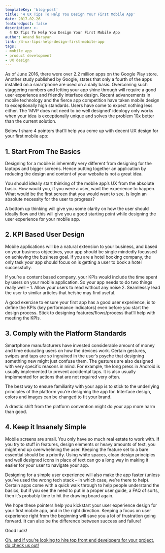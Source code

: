 ```yaml
---
templateKey: 'blog-post'
title: '4 UX Tips To Help You Design Your First Mobile App'
date: 2017-02-26
featuredpost: false
description: >-
  4 UX Tips To Help You Design Your First Mobile App
author: Anand Narayan
link: /4-ux-tips-help-design-first-mobile-app
tags:
- mobile app
- product development
- UX design
---
```

As of June 2016, there were over 2.2 million apps on the Google Play store. Another study published by Google, states that only a fourth of the apps installed on a smartphone are used on a daily basis. Overcoming such staggering numbers and letting your app shine through will require a good user experience and friendly interface design. Recent advancements in mobile technology and the fierce app competition have taken mobile design to exceptionally high standards. Users have come to expect nothing less either. The ‘MVP does not need to be well designed’ ideology only works when your idea is exceptionally unique and solves the problem 10x better than the current solution.

Below I share 4 pointers that’ll help you come up with decent UX design for your first mobile app:

## 1. Start From The Basics
Designing for a mobile is inherently very different from designing for the laptops and bigger screens. Hence putting together an application by reducing the design and content of your website is not a great idea.

You should ideally start thinking of the mobile app’s UX from the absolute basic. How would you, if you were a user, want the experience to happen. What would be the first screen that you would want to see. Is login an absolute necessity for the user to progress?

A bottom up thinking will give you some clarity on how the user should ideally flow and this will give you a good starting point while designing the user experience for your mobile app.

## 2. KPI Based User Design
Mobile applications will be a natural extension to your business, and based on your business objectives, your app should be single mindedly focussed on achieving the business goal. If you are a hotel booking company, the only task your app should focus on is getting a user to book a hotel successfully.

If you’re a content based company, your KPIs would include the time spent by users on your mobile application. So your app needs to do two things really well – 1. Allow your users to read without any noise 2. Seamlessly lead the user to similar articles that he/she may find useful.

A good exercise to ensure your first app has a good user experience, is to define the KPIs (key performance indicators) even before you start the design process. Stick to designing features/flows/process that’ll help with meeting the KPIs.

## 3. Comply with the Platform Standards
Smartphone manufacturers have invested considerable amount of money and time educating users on how the devices work. Certain gestures, swipes and taps are so ingrained in the user’s psyche that designing something new might just confuse them. The gestures are also designed with very specific reasons in mind. For example, the long press in Android is usually implemented to prevent accidental taps. It is also usually implemented for actions that are not required very often.

The best way to ensure familiarity with your app is to stick to the underlying principles of the platform you’re designing the app for. Interface design, colors and images can be changed to fit your brand.

A drastic shift from the platform convention might do your app more harm than good.

## 4. Keep it Insanely Simple
Mobile screens are small. You only have so much real estate to work with. If you try to stuff in features, design elements or heavy amounts of text, you might end up overwhelming the user. Keeping the feature set to a bare essential should be a priority. Using white spaces, clean design principles and well designed icons in place of text can go a long way in making it easier for your user to navigate your app.

Designing for a simple user experience will also make the app faster (unless you’ve used the wrong tech stack – in which case, we’re there to help). Certain apps come with a quick walk through to help people understand the basics, but if you see the need to put in a proper user guide, a FAQ of sorts, then it’s probably time to hit the drawing board again.

We hope these pointers help you kickstart your user experience design for your first mobile app, and in the right direction. Keeping a focus on user experience right from the beginning will save you a lot of frustration going forward. It can also be the difference between success and failure!

Good luck!

[Oh, and if you’re looking to hire top front end developers for your project, do check us out!](/front-end-development-company)

